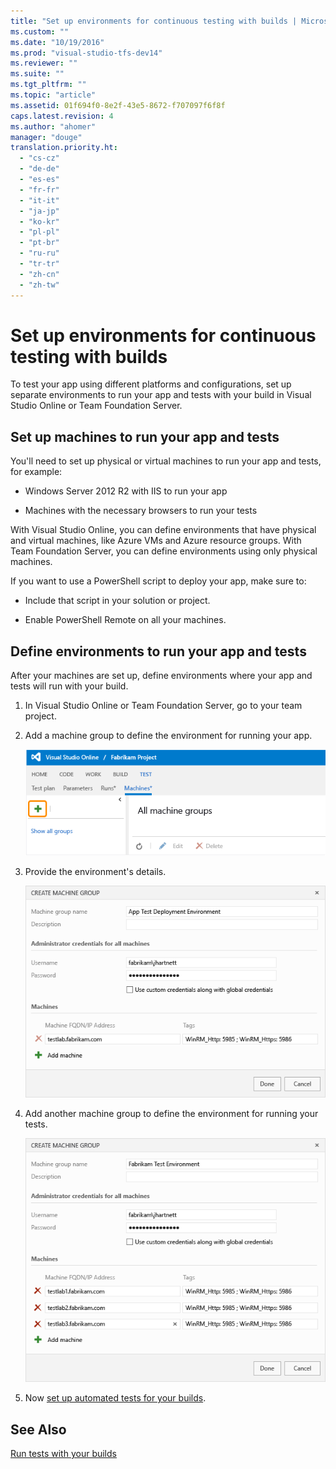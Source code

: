 ```yaml
---
title: "Set up environments for continuous testing with builds | Microsoft Docs"
ms.custom: ""
ms.date: "10/19/2016"
ms.prod: "visual-studio-tfs-dev14"
ms.reviewer: ""
ms.suite: ""
ms.tgt_pltfrm: ""
ms.topic: "article"
ms.assetid: 01f694f0-8e2f-43e5-8672-f707097f6f8f
caps.latest.revision: 4
ms.author: "ahomer"
manager: "douge"
translation.priority.ht: 
  - "cs-cz"
  - "de-de"
  - "es-es"
  - "fr-fr"
  - "it-it"
  - "ja-jp"
  - "ko-kr"
  - "pl-pl"
  - "pt-br"
  - "ru-ru"
  - "tr-tr"
  - "zh-cn"
  - "zh-tw"
---
```

# Set up environments for continuous testing with builds
To test your app using different platforms and configurations, set up separate environments to run your app and tests with your build in Visual Studio Online or Team Foundation Server.  
  
## Set up machines to run your app and tests  
 You'll need to set up physical or virtual machines to run your app and tests, for example:  
  
-   Windows Server 2012 R2 with IIS to run your app  
  
-   Machines with the necessary browsers to run your tests  
  
 With Visual Studio Online, you can define environments that have physical and virtual machines, like Azure VMs and Azure resource groups. With Team Foundation Server, you can define environments using only physical machines.  
  
 If you want to use a PowerShell script to deploy your app, make sure to:  
  
-   Include that script in your solution or project.  
  
-   Enable PowerShell Remote on all your machines.  
  
## Define environments to run your app and tests  
 After your machines are set up, define environments where your app and tests will run with your build.  
  
1.  In Visual Studio Online or Team Foundation Server, go to your team project.  
  
2.  Add a machine group to define the environment for running your app.  
  
     ![Test hub, Machines, add machine group](../test/media/vso_addmachinegroup.png "VSO_AddMachineGroup")  
  
3.  Provide the environment's details.  
  
     ![Enter app environment details](../test/media/vso_appenvironmentdetails.png "VSO_AppEnvironmentDetails")  
  
4.  Add another machine group to define the environment for running your tests.  
  
     ![Enter test environment details](../test/media/vsotestenvironmentdetails.png "VSOTestEnvironmentDetails")  
  
5.  Now [set up automated tests for your builds](../test/set-up-continuous-testing-for-builds.md).  
  
## See Also  
 [Run tests with your builds](../test/run-tests-with-your-builds.md)